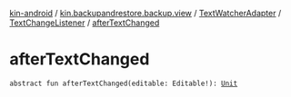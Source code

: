 [kin-android](../../../index.md) / [kin.backupandrestore.backup.view](../../index.md) / [TextWatcherAdapter](../index.md) / [TextChangeListener](index.md) / [afterTextChanged](./after-text-changed.md)

# afterTextChanged

`abstract fun afterTextChanged(editable: Editable!): `[`Unit`](https://kotlinlang.org/api/latest/jvm/stdlib/kotlin/-unit/index.html)
